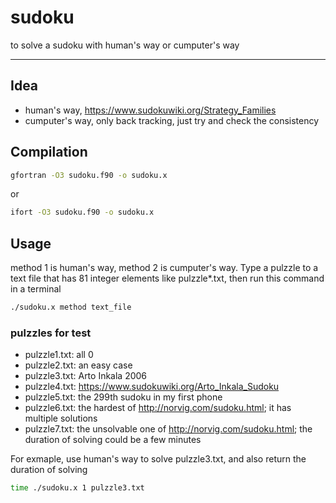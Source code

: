 # sudoku
to solve a sudoku with human's way or cumputer's way

-----------------------------
## Idea
* human's way, https://www.sudokuwiki.org/Strategy_Families
* cumputer's way, only back tracking, just try and check the consistency

## Compilation
```bash
gfortran -O3 sudoku.f90 -o sudoku.x
```
or
```bash
ifort -O3 sudoku.f90 -o sudoku.x
```

## Usage
method 1 is human's way, method 2 is cumputer's way. 
Type a pulzzle to a text file that has 81 integer elements like pulzzle*.txt, then run this command in a terminal

```bash
./sudoku.x method text_file
```

### pulzzles for test
* pulzzle1.txt: all 0
* pulzzle2.txt: an easy case
* pulzzle3.txt: Arto Inkala 2006
* pulzzle4.txt: https://www.sudokuwiki.org/Arto_Inkala_Sudoku
* pulzzle5.txt: the 299th sudoku in my first phone
* pulzzle6.txt: the  hardest of http://norvig.com/sudoku.html; it has multiple solutions
* pulzzle7.txt: the unsolvable one of http://norvig.com/sudoku.html; the duration of solving could be a few minutes

For exmaple, use human's way to solve pulzzle3.txt, and also return the duration of solving
```bash
time ./sudoku.x 1 pulzzle3.txt
```
